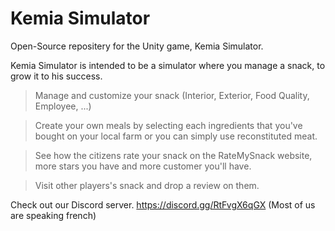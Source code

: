 # Kemia Simulator
Open-Source repositery for the Unity game, Kemia Simulator.

Kemia Simulator is intended to be a simulator where you manage a snack, to grow it to his success.

> Manage and customize your snack (Interior, Exterior, Food Quality, Employee, ...)

> Create your own meals by selecting each ingredients that you've bought on your local farm or you can simply use reconstituted meat.

> See how the citizens rate your snack on the RateMySnack website, more stars you have and more customer you'll have.

> Visit other players's snack and drop a review on them.

Check out our Discord server. https://discord.gg/RtFvgX6qGX (Most of us are speaking french)

